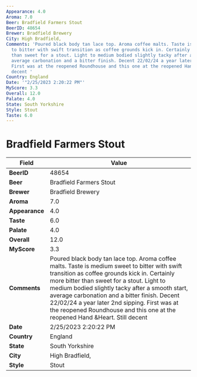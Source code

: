 ```yaml
---
Appearance: 4.0
Aroma: 7.0
Beer: Bradfield Farmers Stout
BeerID: 48654
Brewer: Bradfield Brewery
City: High Bradfield,
Comments: 'Poured black body tan lace top. Aroma coffee malts. Taste is medium sweet
  to bitter with swift transition as coffee grounds kick in. Certainly more bitter
  than sweet for a stout. Light to medium bodied slightly tacky after a smooth start,
  average carbonation and a bitter finish. Decent 22/02/24 a year later 2nd sipping.
  First was at the reopened Roundhouse and this one at the reopened Hand &Heart. Still
  decent '
Country: England
Date: '"2/25/2023 2:20:22 PM"'
MyScore: 3.3
Overall: 12.0
Palate: 4.0
State: South Yorkshire
Style: Stout
Taste: 6.0
---
```


# Bradfield Farmers Stout

| Field         | Value |
|---------------|-------|
| **BeerID** | 48654 |
| **Beer** | Bradfield Farmers Stout |
| **Brewer** | Bradfield Brewery |
| **Aroma** | 7.0 |
| **Appearance** | 4.0 |
| **Taste** | 6.0 |
| **Palate** | 4.0 |
| **Overall** | 12.0 |
| **MyScore** | 3.3 |
| **Comments** | Poured black body tan lace top. Aroma coffee malts. Taste is medium sweet to bitter with swift transition as coffee grounds kick in. Certainly more bitter than sweet for a stout. Light to medium bodied slightly tacky after a smooth start, average carbonation and a bitter finish. Decent 22/02/24 a year later 2nd sipping. First was at the reopened Roundhouse and this one at the reopened Hand &Heart. Still decent  |
| **Date** | 2/25/2023 2:20:22 PM |
| **Country** | England |
| **State** | South Yorkshire |
| **City** | High Bradfield, |
| **Style** | Stout |
